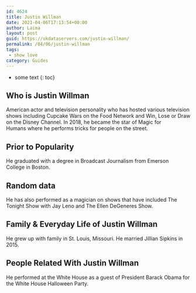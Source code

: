 ```yaml
---
id: 4624
title: Justin Willman
date: 2021-04-06T17:13:54+00:00
author: Laima
layout: post
guid: https://ukdataservers.com/justin-willman/
permalink: /04/06/justin-willman
tags:
 - show love
category: Guides
---
```


* some text
{: toc}


## Who is Justin Willman
                  
                  
                  
American actor and television personality who has hosted various television shows including Cupcake Wars on the Food Network and Win, Lose or Draw on the Disney Channel. In 2018, he became the star of Magic for Humans where he performs tricks for people on the street.
                  
              
            
              
            
                
                
                
## Prior to Popularity
                  
                  
                  
He graduated with a degree in Broadcast Journalism from Emerson College in Boston.
                  
              
            
              
            
                
                
                
## Random data
                  
                  
                  
He has also performed as a magician on shows that have included The Tonight Show with Jay Leno and The Ellen DeGeneres Show.
                  
              
            
              
            
                
                
                
## Family & Everyday Life of Justin Willman
                  
                  
                  
He grew up with family in St. Louis, Missouri. He married Jillian Sipkins in 2015.
                  
              
            
              
            
                
                
                
## People Related With Justin Willman
                  
                  
                  
He performed at the White House as a guest of President Barack Obama for the White House Halloween Party.
                  
              
            
              
            
                
              
            
              
              
            
            
              
            
          
          
          